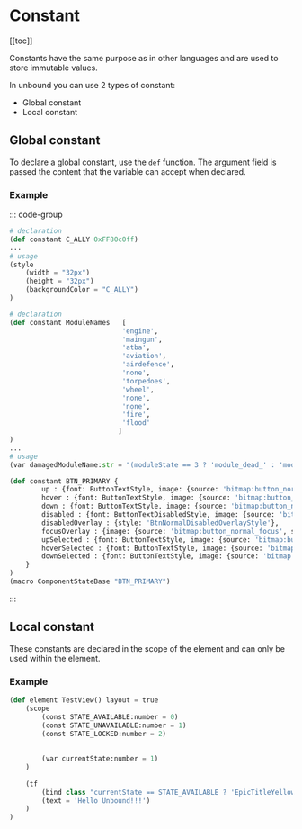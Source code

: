 # Constant

[[toc]]

Constants have the same purpose as in other languages and are used to store immutable values.

In unbound you can use 2 types of constant:

- Global constant
- Local constant

## Global constant

To declare a global constant, use the `def` function. The argument field is passed the content that the variable can accept when declared.

### Example
::: code-group

```python [Example 1]
# declaration
(def constant C_ALLY 0xFF80c0ff)
...
# usage
(style 
    (width = "32px")
    (height = "32px")
    (backgroundColor = "C_ALLY")
)
```
```python [Example 2]
# declaration
(def constant ModuleNames   [   
                            'engine',
                            'maingun',
                            'atba',
                            'aviation',
                            'airdefence',
                            'none',
                            'torpedoes',
                            'wheel',
                            'none',
                            'none',
                            'fire',
                            'flood'
                           ]
)
...
# usage
(var damagedModuleName:str = "(moduleState == 3 ? 'module_dead_' : 'module_crit_') + ModuleNames[$index]")
```
```python [Example 3]
(def constant BTN_PRIMARY {
        up : {font: ButtonTextStyle, image: {source: 'bitmap:button_normal_bg', scale9: "Rect(15, 7, 135, 5)"} },
        hover : {font: ButtonTextStyle, image: {source: 'bitmap:button_normal_bg_hover', scale9: "Rect(15, 7, 135, 5)"} },
        down : {font: ButtonTextStyle, image: {source: 'bitmap:button_normal_bg_press', scale9: "Rect(15, 7, 135, 5)"} },
        disabled : {font: ButtonTextDisabledStyle, image: {source: 'bitmap:button_normal_bg_disabled', scale9: "Rect(15, 7, 135, 5)"} },
        disabledOverlay : {style: 'BtnNormalDisabledOverlayStyle'},
        focusOverlay : {image: {source: 'bitmap:button_normal_focus', scale9: "Rect(15, 7, 135, 5)"}},
        upSelected : {font: ButtonTextStyle, image: {source: 'bitmap:button_normal_bg_press', scale9: "Rect(15, 7, 135, 5)"} },
        hoverSelected : {font: ButtonTextStyle, image: {source: 'bitmap:button_normal_bg_press', scale9: "Rect(15, 7, 135, 5)"} },
        downSelected : {font: ButtonTextStyle, image: {source: 'bitmap:button_normal_bg_press', scale9: "Rect(15, 7, 135, 5)"} }
    }
)
(macro ComponentStateBase "BTN_PRIMARY")
```
:::

## Local constant

These constants are declared in the scope of the element and can only be used within the element.

### Example
```python
(def element TestView() layout = true
    (scope
        (const STATE_AVAILABLE:number = 0)
        (const STATE_UNAVAILABLE:number = 1)
        (const STATE_LOCKED:number = 2)
  
  
        (var currentState:number = 1)
    )
  
    (tf
        (bind class "currentState == STATE_AVAILABLE ? 'EpicTitleYellowTextStyle' : 'GrandTitleYellowTextStyle'")
        (text = 'Hello Unbound!!!')
    )
)
```
